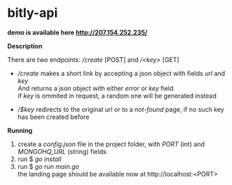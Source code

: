 # bitly-api

__demo is available here http://207.154.252.235/__    

__Description__    

There are two endpoints: */create* [POST] and */<key\>* [GET]   

* */create* makes a short link by accepting a json object with fields *url* and *key*    
And returns a json object with either *error* or *key* field   
if *key* is ommited in request, a random one will be generated instead     

* */$key* redirects to the original url or to a *not-found* page, if no such key has been created before   

__Running__    
 
 1. create a *config.json* file in the project folder, with *PORT* (int) and *MONGOHQ_URL* (string) fields   
 2. run $ *go install*   
 3. run $ *go run main.go*     
 the landing page should be available now at http://localhost:<PORT\>



